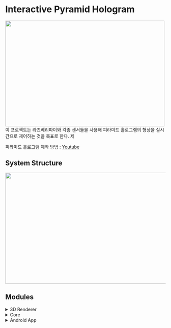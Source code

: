 # Interactive Pyramid Hologram
<img src="https://user-images.githubusercontent.com/39472306/208486988-b94a9edf-2f89-4494-9d59-0e5b670b0c8d.jpg" width="500" height="333"/>
이 프로젝트는 라즈베리파이와 각종 센서들을 사용해 피라미드 홀로그램의 형상을 실시간으로 제어하는 것을 목표로 한다. 제

피라미드 홀로그램 제작 방법 : [Youtube](https://www.youtube.com/watch?v=FnUrI_3LBuc)

## System Structure
<img src="https://user-images.githubusercontent.com/39472306/208681321-6a0b0fb6-ad13-4f70-ab18-9d3286ec8f22.png" width="600" height="350"/>

## Modules
<details>
<summary>3D Renderer</summary>

### 3d_renderer
OpenGL을 사용해 3차원 입체 영상을 피라미드 홀로그램에 사용되는 형식으로 실시간 렌더링한다.
#### Steps To Run 3d_renderer
1. Install packages
```
pip install -r requirements.txt
```

2. Run 3d_renderer as sudo
```
sudo python run.py
```

#### Fix Bugs
GLFW 관련 에러
```
sudo apt install libglfw3 libglfw3-dev
```

Numpy 관련 에러
```
sudo apt install libatlas-base-dev
```

GLSL 3.30 Is Not Supported 에러
```
export MESA_GL_VERSION_OVERRIDE=3.3
```
  

#### 프로그램 구조
1. 메인 스레드
https://github.com/bsiyoung/interactive_pyramid_hologram/blob/3758711d55ba512472403f88236e39f6535c63b5/3d_renderer/run.py#L106
GLFW와 OpenGL을 사용해 윈도우를 생성하고 피라미드 홀로그램에 사용되는 영상 형식대로 3D 오브젝트를 렌더링한다.

<img src="https://user-images.githubusercontent.com/39472306/208679937-336b8c62-8395-4678-a26c-747c1146ffe0.png)" width="500" height="333"/>
Callback 함수를 사용해 사용자의 키보드 입력을 받아들인다(수동 오브젝트 조작 & 프로그램 종료).
|Key|동작|
|------|---|
|Q|Quit|
|Z|Zoom Out|
|X|Zoom In|
|W/S|X축 회전|
|E/D|Y축 회전|
|R/F|Z축 회전|
  
2. IPC 통신 스레드
https://github.com/bsiyoung/interactive_pyramid_hologram/blob/3758711d55ba512472403f88236e39f6535c63b5/3d_renderer/ipc_msgq.py#L14
백그라운드에서 실행되는 스레드. POSIX IPC Message Queue를 사용해 Core 프로그램에서 전송하는 데이터를 받아들여 처리한다.

</details>

<details>
<summary>Core</summary>

### Core
센서와 블루투스로부터 값을 받아 3D renderer 프로세스로 보내고, stdin을 통해 모드를 변경하거나 모델 변경한다.
### Steps To Run core
1. Compile core
```
gcc -o prj_3 prj_3.c -lm -lrt -lwiringPi -lpthread
```

2. Run core as sudo
```
sudo ./prj_3
```
### Structure
stdin을 받아 특정 기능을 수행하는 main thread, 센서와 블루투스 값을 받아 3D renderer 프로세스로 값을 보내는 Send thread 두 개의 스레드로 동작.<br>
특정 기능에 대해서는 아래의 항목을 참고바람.

### Function
아래의 문자를 입력 후 enter를 누르면 해당 기능을 실행<br><br>
m : 모드 토글 (센서의 값을 받을지 블루투스의 값을 받을지 변경)<br>
0~2 : 3D renderer에서 표시하는 모델 변경<br>
q : 프로그램 종료

### Precautions
초음파 센서가 연결되어 있지 않으면 프로그램이 정상적으로 동작하지 않아 프로그램을 실행할 때는 반드시 초음파 센서가 연결된 상태여야 함.
</details>

<details>
<summary>Android App</summary>

  
### Andorid APP
휴대폰의 내장된 자이로센서 값을 자이로센서 api를 통하여 값을 받아온다. 값을 받아온후 적절히 데이터 파싱을 하여 블루투스(Uart)통신을 이용하여 라즈베리파이에 값을 전달한다.

### App Environment
실행환경: android studio(feat.라즈베리파이)<br>
디버깅 및 컴파일: 실행환경에서 휴대폰 또는 가상시뮬레이터에 어플이 자동으로 깔리고 컴파일 및 실행이 진행된다. 

### Mannual
1. 안드로이드 스튜디오에서 깃 클론을 진행하여 해당 파일을 받아온다.<br>
2. 해당파일을 휴대폰과 연결하여 실행(어플 설치)<br>
3. 블루투스 켜기 버튼을 누른다.<br>
4. 블루투스가 활성화되었다는 메세지(토스트)를 받았으면 연결버튼을 눌러 연결하고 싶은 기기를 찾아 연결한다.<br>
5. 연결이 완료되었다는 메세지를 받았으면 전송 버튼을 눌러 휴대폰 자이로센서 값을 전송한다.(pitch, roll, yaw값)<br>
  
### Limitation
1. 라즈베리파이 IPC통신 프로그램에서 쓰레드에 값을 넣고 시리얼 통신을 진행하니 자꾸 SerialRead가 정상적으로 작동하지 않았다.
그래서 메인문에 값을 넣어 임시 조치를 취하였다.
  
2. 자이로센서로 읽어들인 데이터 값을 write함수를 통하여 값을 연속적으로 바로 전달하려고 했지만 제대로 된 값이 나오지 않았다. 
  ->버튼을 한번 누를때마다 데이터값이 갱신되어 한번씩 보내진다.


### Improvement
1. 라즈베리파이에서 값을 1바이트씩 읽기때문에 pitch, roll, yaw값을 A,B,C와 같은 문자열로 구분해서 보내주었다.

### Ui Flow

[블루투스 ON 클릭시]<br>
![image](https://user-images.githubusercontent.com/93969640/208674914-74de2574-13d4-4b44-bfdd-f9085bf88235.png)<br>

[허용]<br>
![image](https://user-images.githubusercontent.com/93969640/208675074-1abc6dc5-a51d-42bb-8784-8d09961468b2.png)<br>
상태를 나타내는 텍스트에딧이 활성화로 바뀜.<br>

[연결버튼]<br>
![image](https://user-images.githubusercontent.com/93969640/208675103-60497989-aa14-4e32-a5e9-2b3d9e17909d.png)<br>

![image](https://user-images.githubusercontent.com/93969640/208675352-04efff0c-c3f3-4e0b-b05e-839e3c25c60d.png)<br>

</details>
